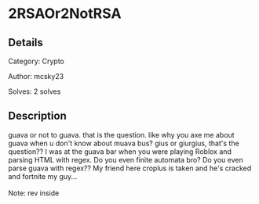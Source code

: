 # 2RSAOr2NotRSA

## Details
Category: Crypto

Author: mcsky23

Solves: 2 solves

## Description

guava or not to guava. that is the question. like why you axe me about guava when u don't know about muava bus? gius or giurgius, that's the question?? I was at the guava bar when you were playing Roblox and parsing HTML with regex. Do you even finite automata bro? Do you even parse guava with regex?? My friend here croplus is taken and he's cracked and fortnite my guy...</br></br>
Note: rev inside
